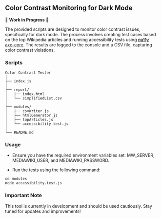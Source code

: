 ## Color Contrast Monitoring for Dark Mode
🚨 **Work in Progress** 🚨

The provided scripts are designed to monitor color contrast issues, specifically for dark mode. The process involves creating test cases based on the top Wikipedia articles and running accessibility tests using ~~[pa11y](https://github.com/pa11y/pa11y-ci)~~ [axe-core](https://github.com/dequelabs/axe-core). The results are logged to the console and a CSV file, capturing color contrast violations.

### Scripts

```
Color Contrast Tester
│
├── index.js
│
├── report/
│   ├── index.html
│   └── simplifiedList.csv
│
├── modules/
│   ├── csvWriter.js
│   ├── htmlGenerator.js
│   ├── topArticles.js
│   └── accessibility.test.js
│
└── README.md
```

### Usage
* Ensure you have the required environment variables set: MW_SERVER, MEDIAWIKI_USER, and MEDIAWIKI_PASSWORD.

* Run the tests using the following command:

```
cd modules
node accessibility.test.js
```

### Important Note
This tool is currently in development and should be used cautiously. Stay tuned for updates and improvements!
